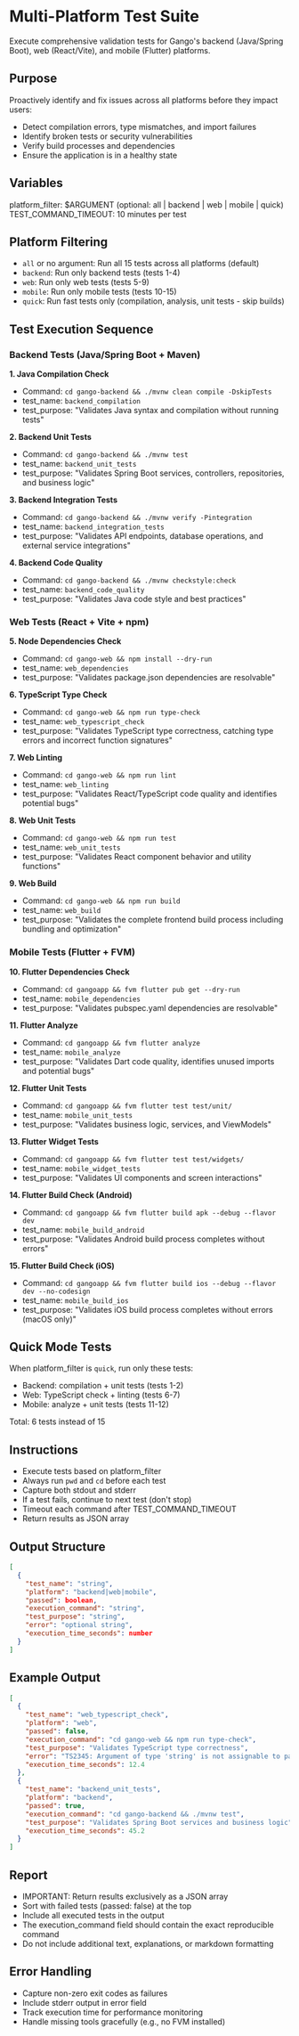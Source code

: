 # Multi-Platform Test Suite

Execute comprehensive validation tests for Gango's backend (Java/Spring Boot), web (React/Vite), and mobile (Flutter) platforms.

## Purpose

Proactively identify and fix issues across all platforms before they impact users:
- Detect compilation errors, type mismatches, and import failures
- Identify broken tests or security vulnerabilities
- Verify build processes and dependencies
- Ensure the application is in a healthy state

## Variables

platform_filter: $ARGUMENT (optional: all | backend | web | mobile | quick)
TEST_COMMAND_TIMEOUT: 10 minutes per test

## Platform Filtering

- `all` or no argument: Run all 15 tests across all platforms (default)
- `backend`: Run only backend tests (tests 1-4)
- `web`: Run only web tests (tests 5-9)
- `mobile`: Run only mobile tests (tests 10-15)
- `quick`: Run fast tests only (compilation, analysis, unit tests - skip builds)

## Test Execution Sequence

### Backend Tests (Java/Spring Boot + Maven)

**1. Java Compilation Check**
- Command: `cd gango-backend && ./mvnw clean compile -DskipTests`
- test_name: `backend_compilation`
- test_purpose: "Validates Java syntax and compilation without running tests"

**2. Backend Unit Tests**
- Command: `cd gango-backend && ./mvnw test`
- test_name: `backend_unit_tests`
- test_purpose: "Validates Spring Boot services, controllers, repositories, and business logic"

**3. Backend Integration Tests**
- Command: `cd gango-backend && ./mvnw verify -Pintegration`
- test_name: `backend_integration_tests`
- test_purpose: "Validates API endpoints, database operations, and external service integrations"

**4. Backend Code Quality**
- Command: `cd gango-backend && ./mvnw checkstyle:check`
- test_name: `backend_code_quality`
- test_purpose: "Validates Java code style and best practices"

### Web Tests (React + Vite + npm)

**5. Node Dependencies Check**
- Command: `cd gango-web && npm install --dry-run`
- test_name: `web_dependencies`
- test_purpose: "Validates package.json dependencies are resolvable"

**6. TypeScript Type Check**
- Command: `cd gango-web && npm run type-check`
- test_name: `web_typescript_check`
- test_purpose: "Validates TypeScript type correctness, catching type errors and incorrect function signatures"

**7. Web Linting**
- Command: `cd gango-web && npm run lint`
- test_name: `web_linting`
- test_purpose: "Validates React/TypeScript code quality and identifies potential bugs"

**8. Web Unit Tests**
- Command: `cd gango-web && npm run test`
- test_name: `web_unit_tests`
- test_purpose: "Validates React component behavior and utility functions"

**9. Web Build**
- Command: `cd gango-web && npm run build`
- test_name: `web_build`
- test_purpose: "Validates the complete frontend build process including bundling and optimization"

### Mobile Tests (Flutter + FVM)

**10. Flutter Dependencies Check**
- Command: `cd gangoapp && fvm flutter pub get --dry-run`
- test_name: `mobile_dependencies`
- test_purpose: "Validates pubspec.yaml dependencies are resolvable"

**11. Flutter Analyze**
- Command: `cd gangoapp && fvm flutter analyze`
- test_name: `mobile_analyze`
- test_purpose: "Validates Dart code quality, identifies unused imports and potential bugs"

**12. Flutter Unit Tests**
- Command: `cd gangoapp && fvm flutter test test/unit/`
- test_name: `mobile_unit_tests`
- test_purpose: "Validates business logic, services, and ViewModels"

**13. Flutter Widget Tests**
- Command: `cd gangoapp && fvm flutter test test/widgets/`
- test_name: `mobile_widget_tests`
- test_purpose: "Validates UI components and screen interactions"

**14. Flutter Build Check (Android)**
- Command: `cd gangoapp && fvm flutter build apk --debug --flavor dev`
- test_name: `mobile_build_android`
- test_purpose: "Validates Android build process completes without errors"

**15. Flutter Build Check (iOS)**
- Command: `cd gangoapp && fvm flutter build ios --debug --flavor dev --no-codesign`
- test_name: `mobile_build_ios`
- test_purpose: "Validates iOS build process completes without errors (macOS only)"

## Quick Mode Tests

When platform_filter is `quick`, run only these tests:
- Backend: compilation + unit tests (tests 1-2)
- Web: TypeScript check + linting (tests 6-7)
- Mobile: analyze + unit tests (tests 11-12)

Total: 6 tests instead of 15

## Instructions

- Execute tests based on platform_filter
- Always run `pwd` and `cd` before each test
- Capture both stdout and stderr
- If a test fails, continue to next test (don't stop)
- Timeout each command after TEST_COMMAND_TIMEOUT
- Return results as JSON array

## Output Structure

```json
[
  {
    "test_name": "string",
    "platform": "backend|web|mobile",
    "passed": boolean,
    "execution_command": "string",
    "test_purpose": "string",
    "error": "optional string",
    "execution_time_seconds": number
  }
]
```

## Example Output

```json
[
  {
    "test_name": "web_typescript_check",
    "platform": "web",
    "passed": false,
    "execution_command": "cd gango-web && npm run type-check",
    "test_purpose": "Validates TypeScript type correctness",
    "error": "TS2345: Argument of type 'string' is not assignable to parameter of type 'number' at WorkoutCard.tsx:45",
    "execution_time_seconds": 12.4
  },
  {
    "test_name": "backend_unit_tests",
    "platform": "backend",
    "passed": true,
    "execution_command": "cd gango-backend && ./mvnw test",
    "test_purpose": "Validates Spring Boot services and business logic",
    "execution_time_seconds": 45.2
  }
]
```

## Report

- IMPORTANT: Return results exclusively as a JSON array
- Sort with failed tests (passed: false) at the top
- Include all executed tests in the output
- The execution_command field should contain the exact reproducible command
- Do not include additional text, explanations, or markdown formatting

## Error Handling

- Capture non-zero exit codes as failures
- Include stderr output in error field
- Track execution time for performance monitoring
- Handle missing tools gracefully (e.g., no FVM installed)
